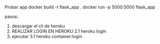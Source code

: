 Probar app
docker build -t flask_app .
docker run -p 5000:5000 flask_app

pasos:
1. descargar el cli de heroku
2. REALIZAR LOGIN EN HEROKU
    2.1 heroku login
3. ejecutar
    3.1 heroku container:login
